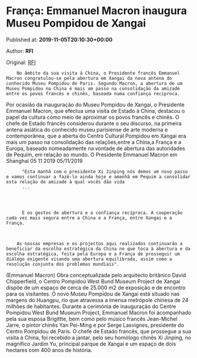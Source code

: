 
# França: Emmanuel Macron inaugura Museu Pompidou de Xangai

Published at: **2019-11-05T20:10:30+00:00**

Author: **RFI**

Original: [RFI](http://pt.rfi.fr/20191105-fran%C3%A7aemmanuel-macron-inaugura-museu-pompidou-de-xangai/)


        No âmbito da sua visita à China, o Presidente francês Emmanuel Macron congratulou-se pela abertura em Xangai da nova antena do conhecido Museu Pompidou de Paris. Segundo Macron, a abertura de um Museu Pompidou na China é mais um passo na consolidação da amizade entre os povos francês e chinês, baseada numa confiança recíproca.
      
Por ocasião da inauguração do Museu Pompidou de Xangai, o Presidente Emmanuel Macron, que efectua uma visita de Estado à China, destacou o papel da cultura como meio de aproximar os povos francês e chinês.
O chefe de Estado francês considerou durante o seu discurso, na primeira antena asiática do conhecido museu parisiense de arte moderna e contemporânea, que a aberta do Centro Cultural Pompidou em Xangai era mais um passo na consolidação das relações,entre a China,a França e a Europa, baseado nomeadamente na vontade de abertura das autoridades de Pequim, em relação ao mundo.
O Presidente Emmanuel Macron em Shanghai 05 11 2019 05/11/2019

        
          "Esta manhã com o presidente Xi Jinping nós demos um novo passo e vamos continuar a fazê-lo ainda hoje e amanhã em Pequim a consolidar esta relação de amizade à qual vocês dão vida
          ...
        
      

        
          E os gestos de abertura e a confiança recíproca. A cooperação cada vez mais segura entre a China e a França, entre Xangai e a França.
        
      

        As nossas empresas e os projectos aqui realizados continuarão a beneficiar da escolha estratégica da China no que toca à abertura e da escolha estratégica, feita pela Europa e a França de prosseguir um diálogo exigente visando uma abertura equilibrada, assim como a resolução conjunta dos problemas mundiais".
      
(Emmanuel Macron)
Obra conceptualizada pelo arquitecto britânico David Chipperfield, o Centro Pompidou West Bund Museum Project de Xangai dispõe de um espaço de cerca de 25.000 m2 de exposição e de encontro para os visitantes.
O novo Museu Pompidou de Xangai está situado nas margens do Huangpu, rio que atravessa a imensa metrópole chinesa de 24 milhões de habitantes.
Durante a cerimónia de inauguração do Centre Pompidou West Bund Museum Project, Emmanuel Macron foi acompanhado pela sua esposa Brigittte, bem como pelo músico francês Jean-Michel Jarre, o pintor chinês Yan Pei-Ming e por Serge Lasvignes, presidente do Centro Pompidou de Paris.
O chefe de Estado francês, que prossegue a sua visita à China, foi recebido a jantar, pelo seu homólogo chinês Xi Jinping, no magnífico Jardim Yu, principal parque de Xangai e um espaço de dois hectares com 400 anos de história.
